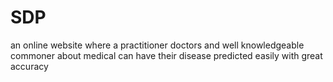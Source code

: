 # SDP
an online website where a practitioner doctors and well knowledgeable commoner about medical can have their disease predicted easily with great accuracy
